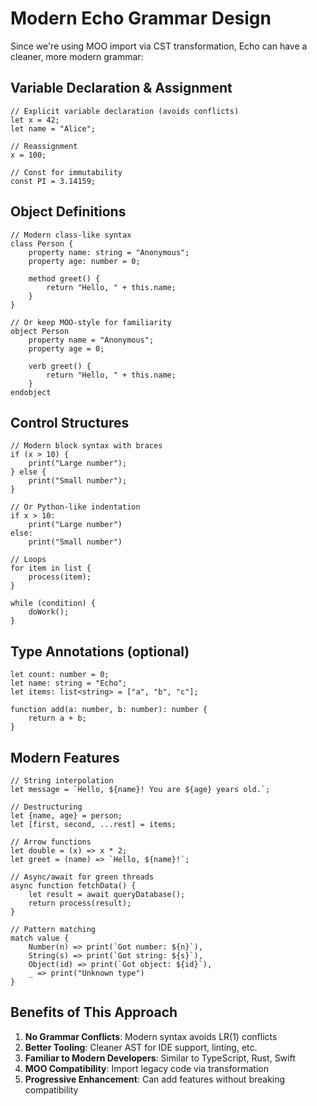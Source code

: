 # Modern Echo Grammar Design

Since we're using MOO import via CST transformation, Echo can have a cleaner, more modern grammar:

## Variable Declaration & Assignment
```echo
// Explicit variable declaration (avoids conflicts)
let x = 42;
let name = "Alice";

// Reassignment
x = 100;

// Const for immutability
const PI = 3.14159;
```

## Object Definitions
```echo
// Modern class-like syntax
class Person {
    property name: string = "Anonymous";
    property age: number = 0;
    
    method greet() {
        return "Hello, " + this.name;
    }
}

// Or keep MOO-style for familiarity
object Person
    property name = "Anonymous";
    property age = 0;
    
    verb greet() {
        return "Hello, " + this.name;
    }
endobject
```

## Control Structures
```echo
// Modern block syntax with braces
if (x > 10) {
    print("Large number");
} else {
    print("Small number");
}

// Or Python-like indentation
if x > 10:
    print("Large number")
else:
    print("Small number")

// Loops
for item in list {
    process(item);
}

while (condition) {
    doWork();
}
```

## Type Annotations (optional)
```echo
let count: number = 0;
let name: string = "Echo";
let items: list<string> = ["a", "b", "c"];

function add(a: number, b: number): number {
    return a + b;
}
```

## Modern Features
```echo
// String interpolation
let message = `Hello, ${name}! You are ${age} years old.`;

// Destructuring
let {name, age} = person;
let [first, second, ...rest] = items;

// Arrow functions
let double = (x) => x * 2;
let greet = (name) => `Hello, ${name}!`;

// Async/await for green threads
async function fetchData() {
    let result = await queryDatabase();
    return process(result);
}

// Pattern matching
match value {
    Number(n) => print(`Got number: ${n}`),
    String(s) => print(`Got string: ${s}`),
    Object(id) => print(`Got object: ${id}`),
    _ => print("Unknown type")
}
```

## Benefits of This Approach

1. **No Grammar Conflicts**: Modern syntax avoids LR(1) conflicts
2. **Better Tooling**: Cleaner AST for IDE support, linting, etc.
3. **Familiar to Modern Developers**: Similar to TypeScript, Rust, Swift
4. **MOO Compatibility**: Import legacy code via transformation
5. **Progressive Enhancement**: Can add features without breaking compatibility